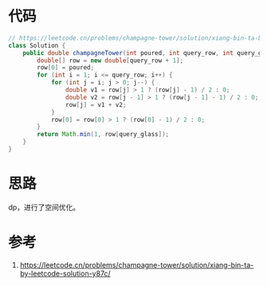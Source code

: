 # 代码

```java
// https://leetcode.cn/problems/champagne-tower/solution/xiang-bin-ta-by-leetcode-solution-y87c/
class Solution {
    public double champagneTower(int poured, int query_row, int query_glass) {
        double[] row = new double[query_row + 1];
        row[0] = poured;
        for (int i = 1; i <= query_row; i++) {
            for (int j = i; j > 0; j--) {
                double v1 = row[j] > 1 ? (row[j] - 1) / 2 : 0;
                double v2 = row[j - 1] > 1 ? (row[j - 1] - 1) / 2 : 0;
                row[j] = v1 + v2;
            }
            row[0] = row[0] > 1 ? (row[0] - 1) / 2 : 0;
        }
        return Math.min(1, row[query_glass]);
    }
}
```

# 思路

dp，进行了空间优化。

# 参考

1. https://leetcode.cn/problems/champagne-tower/solution/xiang-bin-ta-by-leetcode-solution-y87c/